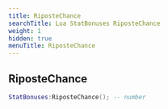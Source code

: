 ```yaml
---
title: RiposteChance
searchTitle: Lua StatBonuses RiposteChance
weight: 1
hidden: true
menuTitle: RiposteChance
---
```

## RiposteChance
```lua
StatBonuses:RiposteChance(); -- number
```